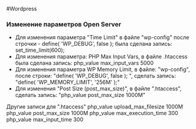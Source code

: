 #Wordpress

### Изменение параметров Open Server
- Для изменения параметра "Time Limit"  в файле "wp-config" после строчки - define( 'WP_DEBUG', false ); была сделана запись:  set_time_limit(600);
- Для изменения параметра: PHP Max Input Vars, в файле .htaccess была сделана запись: php_value max_input_vars 5000
- Для изменения параметра WP Memory Limit, в файле: "wp-config", после строки: "define( 'WP_DEBUG', false ); ", сделать запись: "define( 'WP_MEMORY_LIMIT', '256M' );"
- Для изменения "Post Size (post_max_size)", в файле ".htaccess", сделать запись:  "php_value post_max_size 1000M"

Другие записи для ".htaccess"
php_value upload_max_filesize 1000M
php_value post_max_size 1000M
php_value max_execution_time 300
php_value max_input_time 300
